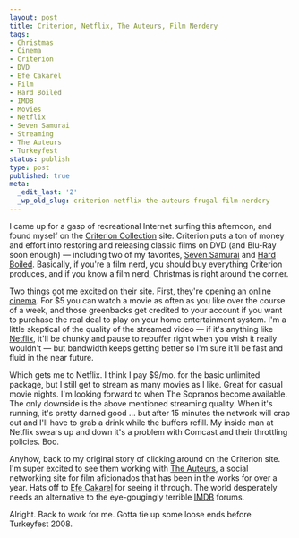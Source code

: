 ```yaml
---
layout: post
title: Criterion, Netflix, The Auteurs, Film Nerdery
tags:
- Christmas
- Cinema
- Criterion
- DVD
- Efe Cakarel
- Film
- Hard Boiled
- IMDB
- Movies
- Netflix
- Seven Samurai
- Streaming
- The Auteurs
- Turkeyfest
status: publish
type: post
published: true
meta:
  _edit_last: '2'
  _wp_old_slug: criterion-netflix-the-auteurs-frugal-film-nerdery
---
```

I came up for a gasp of recreational Internet surfing this afternoon, and found myself on the <a href="http://criterion.com">Criterion Collection</a> site.  Criterion puts a ton of money and effort into restoring and releasing classic films on DVD (and Blu-Ray soon enough) &mdash; including two of my favorites, <a href="http://www.criterion.com/films/165">Seven Samurai</a> and <a href="http://www.criterion.com/films/523">Hard Boiled</a>.  Basically, if you're a film nerd, you should buy everything Criterion produces, and if you know a film nerd, Christmas is right around the corner.

Two things got me excited on their site.  First, they're opening an <a href="http://www.criterion.com/library/online">online cinema</a>.  For $5 you can watch a movie as often as you like over the course of a week, and those greenbacks get credited to your account if you want to purchase the real deal to play on your home entertainment system.  I'm a little skeptical of the quality of the streamed video &mdash; if it's anything like <a href="http://netflix.com/">Netflix</a>, it'll be chunky and pause to rebuffer right when you wish it really wouldn't &mdash; but bandwidth keeps getting better so I'm sure it'll be fast and fluid in the near future.

Which gets me to Netflix.  I think I pay $9/mo. for the basic unlimited package, but I still get to stream as many movies as I like.  Great for casual movie nights.  I'm looking forward to when The Sopranos become available.  The only downside is the above mentioned streaming quality.  When it's running, it's pretty darned good ... but after 15 minutes the network will crap out and I'll have to grab a drink while the buffers refill.  My inside man at Netflix swears up and down it's a problem with Comcast and their throttling policies.  Boo.

Anyhow, back to my original story of clicking around on the Criterion site.  I'm super excited to see them working with <a href="http://www.theauteurs.com/">The Auteurs</a>, a social networking site for film aficionados that has been in the works for over a year.  Hats off to <a href="http://www.flickr.com/photos/joi/2480512799/">Efe Cakarel</a> for seeing it through.  The world desperately needs an alternative to the eye-gougingly terrible <a href="http://imdb.com/">IMDB</a> forums.

Alright.  Back to work for me.  Gotta tie up some loose ends before Turkeyfest 2008. 
